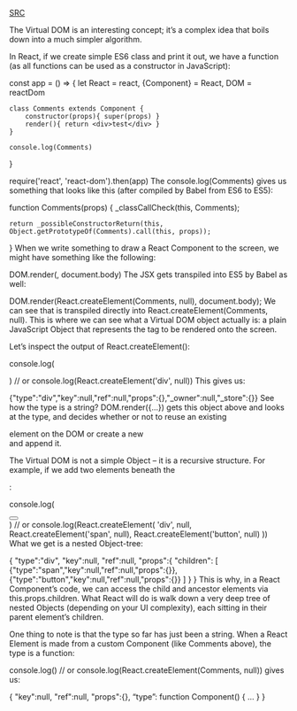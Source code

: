 [SRC](https://www.toptal.com/react/interview-questions)

The Virtual DOM is an interesting concept; it’s a complex idea that boils down into a much simpler algorithm.

In React, if we create simple ES6 class and print it out, we have a function (as all functions can be used as a constructor in JavaScript):

const app = () => {
let React = react,
{Component} = React,
DOM = reactDom

    class Comments extends Component {
        constructor(props){ super(props) }
        render(){ return <div>test</div> }
    }

    console.log(Comments)

}

require('react', 'react-dom').then(app)
The console.log(Comments) gives us something that looks like this (after compiled by Babel from ES6 to ES5):

function Comments(props) {
\_classCallCheck(this, Comments);

    return _possibleConstructorReturn(this, Object.getPrototypeOf(Comments).call(this, props));

}
When we write something to draw a React Component to the screen, we might have something like the following:

DOM.render(<Comments />, document.body)
The JSX gets transpiled into ES5 by Babel as well:

DOM.render(React.createElement(Comments, null), document.body);
We can see that <Comments /> is transpiled directly into React.createElement(Comments, null). This is where we can see what a Virtual DOM object actually is: a plain JavaScript Object that represents the tag to be rendered onto the screen.

Let’s inspect the output of React.createElement():

console.log(<div/>)
// or
console.log(React.createElement('div', null))
This gives us:

{"type":"div","key":null,"ref":null,"props":{},"\_owner":null,"\_store":{}}
See how the type is a string? DOM.render({...}) gets this object above and looks at the type, and decides whether or not to reuse an existing <div> element on the DOM or create a new <div> and append it.

The Virtual DOM is not a simple Object – it is a recursive structure. For example, if we add two elements beneath the <div/>:

console.log(<div><span/><button/></div>)
// or
console.log(React.createElement(
'div',
null,
React.createElement('span', null),
React.createElement('button', null)
))
What we get is a nested Object-tree:

{
"type":"div",
"key":null,
"ref":null,
"props":{
"children": [
{"type":"span","key":null,"ref":null,"props":{}},
{"type":"button","key":null,"ref":null,"props":{}}
]
}
}
This is why, in a React Component’s code, we can access the child and ancestor elements via this.props.children. What React will do is walk down a very deep tree of nested Objects (depending on your UI complexity), each sitting in their parent element’s children.

One thing to note is that the type so far has just been a string. When a React Element is made from a custom Component (like Comments above), the type is a function:

console.log(<Comments />)
// or
console.log(React.createElement(Comments, null))
gives us:

{
"key":null,
"ref":null,
"props":{},
“type”: function Component() { ... }
}
